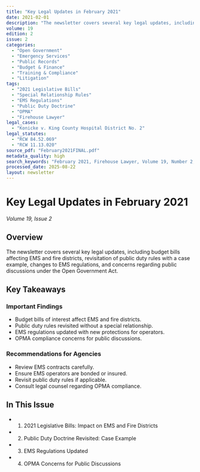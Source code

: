 ```yaml
---
title: "Key Legal Updates in February 2021"
date: 2021-02-01
description: "The newsletter covers several key legal updates, including budget bills affecting EMS and fire districts, revisitation of public duty rules with a case example, changes to EMS regulations, and concerns regarding public discussions under the Open Government Act."
volume: 19
edition: 2
issue: 2
categories:
  - "Open Government"
  - "Emergency Services"
  - "Public Records"
  - "Budget & Finance"
  - "Training & Compliance"
  - "Litigation"
tags:
  - "2021 Legislative Bills"
  - "Special Relationship Rules"
  - "EMS Regulations"
  - "Public Duty Doctrine"
  - "OPMA"
  - "Firehouse Lawyer"
legal_cases:
  - "Konicke v. King County Hospital District No. 2"
legal_statutes:
  - "RCW 84.52.069"
  - "RCW 11.13.020"
source_pdf: "February2021FINAL.pdf"
metadata_quality: high
search_keywords: "February 2021, Firehouse Lawyer, Volume 19, Number 2, LEGISLATIVE BILLS OF INTEREST, Special Relationship Rules, Note on OPMA Issue, Access and Subscribe at: firehouselawyer.com, Inside this Issue...."
processed_date: 2025-08-22
layout: newsletter
---
```


# Key Legal Updates in February 2021

*Volume 19, Issue 2*

## Overview

The newsletter covers several key legal updates, including budget bills affecting EMS and fire districts, revisitation of public duty rules with a case example, changes to EMS regulations, and concerns regarding public discussions under the Open Government Act.

## Key Takeaways

### Important Findings

- Budget bills of interest affect EMS and fire districts.
- Public duty rules revisited without a special relationship.
- EMS regulations updated with new protections for operators.
- OPMA compliance concerns for public discussions.

### Recommendations for Agencies

- Review EMS contracts carefully.
- Ensure EMS operators are bonded or insured.
- Revisit public duty rules if applicable.
- Consult legal counsel regarding OPMA compliance.

## In This Issue

- 1. 2021 Legislative Bills: Impact on EMS and Fire Districts
- 2. Public Duty Doctrine Revisited: Case Example
- 3. EMS Regulations Updated
- 4. OPMA Concerns for Public Discussions

